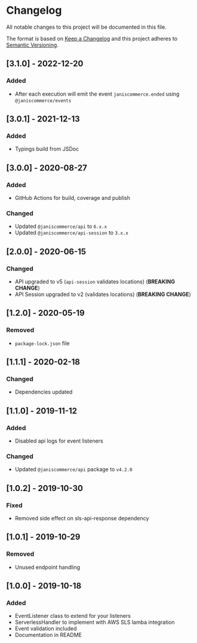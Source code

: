 # Changelog

All notable changes to this project will be documented in this file.

The format is based on [Keep a Changelog](http://keepachangelog.com/en/1.0.0/)
and this project adheres to [Semantic Versioning](http://semver.org/spec/v2.0.0.html).

## [3.1.0] - 2022-12-20
### Added
- After each execution will emit the event `janiscommerce.ended` using `@janiscommerce/events`

## [3.0.1] - 2021-12-13
### Added
- Typings build from JSDoc

## [3.0.0] - 2020-08-27
### Added
- GitHub Actions for build, coverage and publish

### Changed
- Updated `@janiscommerce/api` to `6.x.x`
- Updated `@janiscommerce/api-session` to `3.x.x`

## [2.0.0] - 2020-06-15
### Changed
- API upgraded to v5 (`api-session` validates locations) (**BREAKING CHANGE**)
- API Session upgraded to v2 (validates locations) (**BREAKING CHANGE**)

## [1.2.0] - 2020-05-19
### Removed
- `package-lock.json` file

## [1.1.1] - 2020-02-18
### Changed
- Dependencies updated

## [1.1.0] - 2019-11-12
### Added
- Disabled api logs for event listeners

### Changed
- Updated `@janiscommerce/api` package to `v4.2.0`

## [1.0.2] - 2019-10-30
### Fixed
- Removed side effect on sls-api-response dependency

## [1.0.1] - 2019-10-29
### Removed
- Unused endpoint handling

## [1.0.0] - 2019-10-18
### Added
- EventListener class to extend for your listeners
- ServerlessHandler to implement with AWS SLS lamba integration
- Event validation included
- Documentation in README
